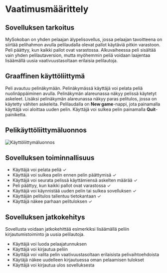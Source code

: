 # Vaatimusmäärittely

## Sovelluksen tarkoitus

MySokoban on yhden pelaajan älypelisovellus, jossa pelaajan tavoitteena on siirtää pelihahmon avulla pelilaudalla olevat pallot käytäviä pitkin varastoon. Peli päättyy, kun kaikki pallot ovat varastossa. Alkuvaiheessa peli sisältää vain yhden pelilautaversion, mutta myöhemmin peliä voidaan laajentaa lisäämällä uusia vaativuustasoltaan erilaisia pelilautoja.

## Graaffinen käyttöliittymä
Peli avautuu pelinäkymään. Pelinäkymässä käyttäjä voi pelata peliä nuolinäppäiminen avulla. Pelinäkymän alareunassa näkyy pelissä käytetyt askeleet. Lisäksi pelinäkymän alareunassa näkyy paras pelitulos, jossa on käytetty vähiten askeleita. Pelilaudalla on **New game**-nappi, jota painamalla käyttäjä voi aloittaa uuden pelin. Käyttäjä voi sulkea pelin painamalla **Quit**-painiketta.

## Pelikäyttöliittymäluonnos

![Käyttöliittymäluonnos](https://user-images.githubusercontent.com/51118190/228329763-b526b9b4-36d5-40a0-b716-2366b222fc6e.png)

## Sovelluksen toiminnallisuus
- Käyttäjä voi pelata peliä ✓
- Käyttäjä voi sulkea pelin ennen pelin päättymisä ✓
- Käyttäjä voi seurata pelissä käyttämiensä askelten määrää ✓
- Peli päättyy, kun kaikki pallot ovat varastossa ✓
- Käyttäjä voi käynnistää uuden pelin tai sulkea sovelluksen ✓
- Käyttäjän pelitulos tallentuu tietokantaan ✓ 
- Käyttäjä näkee parhaan pelituloksen ✓

## Sovelluksen jatkokehitys
Sovellusta voidaan jatkokehittää esimerkiksi lisäämällä peliin kirjautumistoiminto ja uusia pelilautoja.
- Käyttäjä voi luoda pelaajatunnuksen
- Käyttäjä voi kirjautua peliin
- Käyttäjä voi valita pelin vaativuustasoltaan erilaisista pelivaihtoehdoista
- Käytäjä näkee uudelleen kirjautuessa oman pelaamisen tulokset
- Käyttäjä voi kirjautua ulos sovelluksesta







